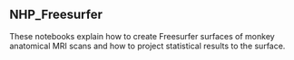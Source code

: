 ## NHP_Freesurfer
These notebooks explain how to create Freesurfer surfaces of monkey anatomical MRI scans and how to project statistical results to the surface.
